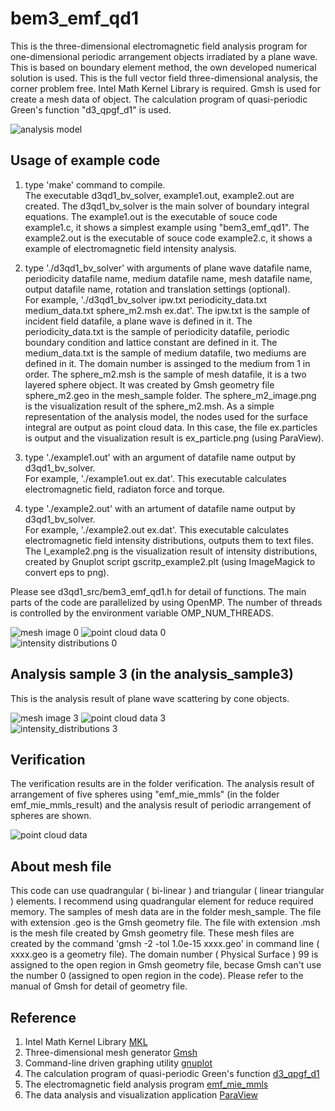 # bem3_emf_qd1
This is the three-dimensional electromagnetic field analysis program for one-dimensional periodic arrangement objects irradiated by a plane wave. 
This is based on boundary element method, the own developed numerical solution is used. 
This is the full vector field three-dimensional analysis, the corner problem free.
Intel Math Kernel Library is required. Gmsh is used for create a mesh data of object. 
The calculation program of quasi-periodic Green's function "d3_qpgf_d1" is used.  

![analysis model](model_qpbc1.png "analysis model (model_qpbc1.png)")  


## Usage of example code  
1. type 'make' command to compile.  
   The executable d3qd1_bv_solver, example1.out, example2.out are created. 
   The d3qd1_bv_solver is the main solver of boundary integral equations.
   The example1.out is the executable of souce code example1.c, it shows a simplest example using "bem3_emf_qd1". 
   The example2.out is the executable of souce code example2.c, it shows a example of electromagnetic field intensity analysis.  
   
2. type './d3qd1_bv_solver' with arguments of plane wave datafile name, periodicity datafile name, medium datafile name, mesh datafile name, output datafile name, rotation and translation settings (optional).  
   For example, './d3qd1_bv_solver ipw.txt periodicity_data.txt medium_data.txt sphere_m2.msh ex.dat'. 
   The ipw.txt is the sample of incident field datafile, a plane wave is defined in it. 
   The periodicity_data.txt is the sample of periodicity datafile, periodic boundary condition and lattice constant are defined in it. 
   The medium_data.txt is the sample of medium datafile, two mediums are defined in it. The domain number is assinged to the medium from 1 in order. 
   The sphere_m2.msh is the sample of mesh datafile, it is a two layered sphere object. 
   It was created by Gmsh geometry file sphere_m2.geo in the mesh_sample folder.
   The sphere_m2_image.png is the visualization result of the sphere_m2.msh. 
   As a simple representation of the analysis model, the nodes used for the surface integral are output as point cloud data. 
   In this case, the file ex.particles is output and the visualization result is ex_particle.png (using ParaView).  
   
3. type './example1.out' with an argument of datafile name output by d3qd1_bv_solver.  
   For example, './example1.out ex.dat'. This executable calculates electromagnetic field, radiaton force and torque.  

4. type './example2.out' with an artument of datafile name output by d3qd1_bv_solver.  
   For example, './example2.out ex.dat'. This executable calculates electromagnetic field intensity distributions, outputs them to text files. 
   The I_example2.png is the visualization result of intensity distributions, created by Gnuplot script gscritp_example2.plt
   (using ImageMagick to convert eps to png).  

Please see d3qd1_src/bem3_emf_qd1.h for detail of functions.
The main parts of the code are parallelized by using OpenMP. 
The number of threads is controlled by the environment variable OMP_NUM_THREADS.  

![mesh image 0](sphere_m2_image.png "mesh image of the object (sphere_m2_image.png)") 
![point cloud data 0](ex_particles.png "nodes for surface integral (ex_particles.png)")  
![intensity distributions 0](I_example2.png "intensity distributions (I_example2.png)")  


## Analysis sample 3 (in the analysis_sample3)  

This is the analysis result of plane wave scattering by cone objects. 

![mesh image 3](analysis_sample3/cone_m1_image.png "mesh image of the object (analysis_sample3/cone_m1_image.png)") 
![point cloud data 3](analysis_sample3/ex3_particles.png "nodes for surface integral (analysis_sample3/ex3_particles.png)")  
![intensity_distributions 3](analysis_sample3/I_example2_logcb.png "intensity distributions (analysis_sample3/I_example2_logcb.png)")  


## Verification  
The verification results are in the folder verification. 
The analysis result of arrangement of five spheres using "emf_mie_mmls" (in the folder emf_mie_mmls_result) and the analysis result of periodic arrangement of spheres are shown. 

![point cloud data](verification/emf_mie_mmls_result/v1_particles.png "nodes for surface integral (verification/emf_mie_mmls/v1_particles.png)")  


## About mesh file 
This code can use quadrangular ( bi-linear ) and triangular ( linear triangular ) elements. 
I recommend using quadrangular element for reduce required memory. 
The samples of mesh data are in the folder mesh_sample. 
The file with extension .geo is the Gmsh geometry file. 
The file with extension .msh is the mesh file created by Gmsh geometry file. 
These mesh files are created by the command 'gmsh -2 -tol 1.0e-15 xxxx.geo' in command line ( xxxx.geo is a geometry file). 
The domain number ( Physical Surface ) 99 is assigned to the open region in Gmsh geometry file, becase Gmsh can't use the number 0 (assigned to open region in the code). 
Please refer to the manual of Gmsh for detail of geometry file.  


## Reference

1. Intel Math Kernel Library [MKL](https://software.intel.com/mkl)
2. Three-dimensional mesh generator [Gmsh](https://gmsh.info/)
3. Command-line driven graphing utility [gnuplot](http://www.gnuplot.info/)  
4. The calculation program of quasi-periodic Green's function [d3_qpgf_d1](https://github.com/akohta/d3_qpgf_d1/)
5. The electromagnetic field analysis program [emf_mie_mmls](https://github.com/akohta/emf_mie_mmls/)  
6. The data analysis and visualization application [ParaView](https://www.paraview.org/)  
